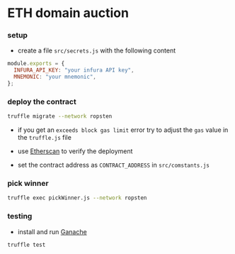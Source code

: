# ETH domain auction

### setup
* create a file `src/secrets.js` with the following content

```javascript
module.exports = {
  INFURA_API_KEY: "your infura API key",
  MNEMONIC: "your mnemonic",
};
```

### deploy the contract

```bash
truffle migrate --network ropsten
```

* if you get an `exceeds block gas limit` error try to adjust the `gas` value in the `truffle.js` file

* use [Etherscan](https://ropsten.etherscan.io/) to verify the deployment

* set the contract address as `CONTRACT_ADDRESS` in `src/comstants.js`

### pick winner

```bash
truffle exec pickWinner.js --network ropsten
```

### testing

* install and run [Ganache](http://truffleframework.com/ganache/)

```bash
truffle test
```
